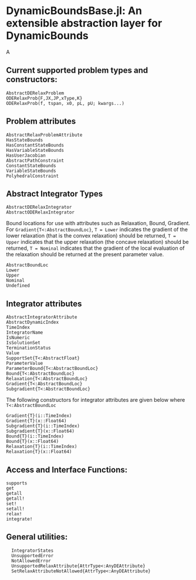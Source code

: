 # **DynamicBoundsBase.jl**: An extensible abstraction layer for DynamicBounds

A

## **Current supported problem types and constructors:**

```@docs
AbstractDERelaxProblem
ODERelaxProb{F,JX,JP,xType,K}
ODERelaxProb(f, tspan, x0, pL, pU; kwargs...)
```

## Problem attributes

```@docs
AbstractRelaxProblemAttribute
HasStateBounds
HasConstantStateBounds
HasVariableStateBounds
HasUserJacobian
AbstractPathConstraint
ConstantStateBounds
VariableStateBounds
PolyhedralConstraint
```

## Abstract Integrator Types
```@docs
AbstractDERelaxIntegrator
AbstractODERelaxIntegrator
```

Bound locations for use with attributes such as Relaxation, Bound, Gradient. For `Gradient{T<:AbstractBoundLoc}`, `T = Lower` indicates the gradient of the lower relaxation (that is the convex relaxation) should be returned, `T = Upper` indicates that the upper relaxation (the concave relaxation) should be returned, `T = Nominal` indicates that the gradient of the local evaluation of the relaxation should be returned at the present parameter value.

```@docs
AbstractBoundLoc
Lower
Upper
Nominal
Undefined
```

## Integrator attributes

```@docs
AbstractIntegratorAttribute
AbstractDynamicIndex
TimeIndex
IntegratorName
IsNumeric
IsSolutionSet
TerminationStatus
Value
SupportSet{T<:AbstractFloat}
ParameterValue
ParameterBound{T<:AbstractBoundLoc}
Bound{T<:AbstractBoundLoc}
Relaxation{T<:AbstractBoundLoc}
Gradient{T<:AbstractBoundLoc}
Subgradient{T<:AbstractBoundLoc}
```

The following constructors for integrator attributes are given below where `T<:AbstractBoundLoc`

```@docs
Gradient{T}(i::TimeIndex)
Gradient{T}(x::Float64)
Subgradient{T}(i::TimeIndex)
Subgradient{T}(x::Float64)
Bound{T}(i::TimeIndex)
Bound{T}(x::Float64)
Relaxation{T}(i::TimeIndex)
Relaxation{T}(x::Float64)
```

## Access and Interface Functions:
```@docs
supports
get
getall
getall!
set!
setall!
relax!
integrate!
```


## General utilities:

```@docs
  IntegratorStates
  UnsupportedError
  NotAllowedError
  UnsupportedRelaxAttribute{AttrType<:AnyDEAttribute}
  SetRelaxAttributeNotAllowed{AttrType<:AnyDEAttribute}
```
